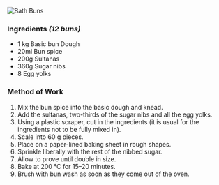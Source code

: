 ![Bath Buns](resource:assets/images/breadDoughProducts/bath_buns.png)

### **Ingredients** *(12 buns)*
- 1 kg Basic bun Dough
- 20ml Bun spice
- 200g Sultanas
- 360g Sugar nibs
- 8 Egg yolks

### **Method of Work**
1. Mix the bun spice into the basic dough and knead.
2. Add the sultanas, two-thirds of the sugar nibs and all the egg yolks.
3. Using a plastic scraper, cut in the ingredients (it is usual for the ingredients not to be fully mixed in).
4. Scale into 60 g pieces.
5. Place on a paper-lined baking sheet in rough shapes.
6. Sprinkle liberally with the rest of the nibbed sugar.
7. Allow to prove until double in size.
8. Bake at 200 °C for 15–20 minutes.
9. Brush with bun wash as soon as they come out of the oven.
